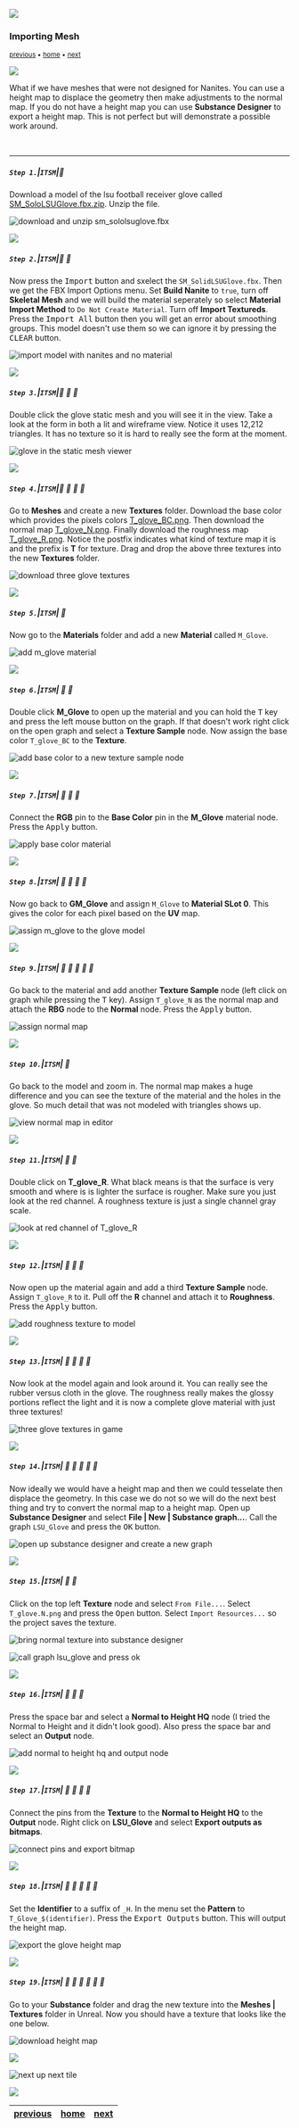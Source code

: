 ![](../images/line3.png)
### Importing Mesh

<sub>[previous](../pivot-point/README.md#user-content-pivot-point) • [home](../README.md#user-content-ue5-intro-to-static-meshes) • [next](../importing-mesh-ii/README.md#user-content-importing-mesh-ii)</sub>

![](../images/line3.png)


What if we have meshes that were not designed for Nanites.  You can use a height map to displace the geometry then make adjustments to the normal map.  If you do not have a height map you can use **Substance Designer** to export a height map.  This is not perfect but will demonstrate a possible work around.

<br>

---

##### `Step 1.`\|`ITSM`|:small_blue_diamond:

Download a model of the lsu football receiver glove called [SM_SoloLSUGlove.fbx.zip](../Assets/SM_SoloLSUGlove.fbx.zip). Unzip the file.

![download and unzip sm_sololsuglove.fbx](images/downloadGlove.png)

![](../images/line2.png)

##### `Step 2.`\|`ITSM`|:small_blue_diamond: :small_blue_diamond: 

Now press the <kbd>Import</kbd> button and sxelect the `SM_SolidLSUGlove.fbx`. Then we get the FBX Import Options menu.  Set **Build Nanite** to `true`, turn off **Skeletal Mesh** and we will build the material seperately so select **Material Import Method** to `Do Not Create Material`. Turn off **Import Textureds**. Press the <kbd>Import All</kbd> button then you will get an error about smoothing groups.  This model doesn't use them so we can ignore it by pressing the <kbd>CLEAR</kbd> button.

![import model with nanites and no material](images/importSettings.png)

![](../images/line2.png)

##### `Step 3.`\|`ITSM`|:small_blue_diamond: :small_blue_diamond: :small_blue_diamond:

Double click the glove static mesh and you will see it in the view.  Take a look at the form in both a lit and wireframe view.  Notice it uses 12,212 triangles.  It has no texture so it is hard to really see the form at the moment.

![glove in the static mesh viewer](images/gloveInViewer.png)

![](../images/line2.png)

##### `Step 4.`\|`ITSM`|:small_blue_diamond: :small_blue_diamond: :small_blue_diamond: :small_blue_diamond:

Go to **Meshes** and create a new **Textures** folder.  Download the base color which provides the pixels colors [T_glove_BC.png](../Assets/T_glove_BC.png).  Then download the normal map [T_glove_N.png](../Assets/T_glove_N.png). Finally download the roughness map [T_glove_R.png](../Assets/T_glove_R.png).  Notice the postfix indicates what kind of texture map it is and the prefix is **T** for texture. Drag and drop the above three textures into the new **Textures** folder.

![download three glove textures](images/texturesFolder.png)

![](../images/line2.png)

##### `Step 5.`\|`ITSM`| :small_orange_diamond:

Now go to the **Materials** folder and add a new **Material** called `M_Glove`.

![add m_glove material](images/mGlove.png)

![](../images/line2.png)

##### `Step 6.`\|`ITSM`| :small_orange_diamond: :small_blue_diamond:

Double click **M_Glove** to open up the material and you can hold the <kbd>T</kbd> key and press the left mouse button on the graph.  If that doesn't work right click on the open graph and select a **Texture Sample** node.  Now assign the base color `T_glove_BC` to the **Texture**.

![add base color to a new texture sample node](images/addTS.png)

![](../images/line2.png)

##### `Step 7.`\|`ITSM`| :small_orange_diamond: :small_blue_diamond: :small_blue_diamond:

Connect the **RGB** pin to the **Base Color** pin in the **M_Glove** material node. Press the <kbd>Apply</kbd> button.

![apply base color material](images/connectBC.png)

![](../images/line2.png)

##### `Step 8.`\|`ITSM`| :small_orange_diamond: :small_blue_diamond: :small_blue_diamond: :small_blue_diamond:

Now go back to **GM_Glove** and assign `M_Glove` to **Material SLot 0**.  This gives the color for each pixel based on the **UV** map.

![assign m_glove to the glove model](images/assignBC.png)

![](../images/line2.png)

##### `Step 9.`\|`ITSM`| :small_orange_diamond: :small_blue_diamond: :small_blue_diamond: :small_blue_diamond: :small_blue_diamond:

Go back to the material and add another **Texture Sample** node (left click on graph while pressing the <kbd>T</kbd> key).  Assign `T_glove_N` as the normal map and attach the **RBG** node to the **Normal** node.  Press the <kbd>Apply</kbd> button.

![assign normal map](images/assignNormal.png)

![](../images/line2.png)

##### `Step 10.`\|`ITSM`| :large_blue_diamond:

Go back to the model and zoom in.  The normal map makes a huge difference and you can see the texture of the material and the holes in the glove.  So much detail that was not modeled with triangles shows up. 

![view normal map in editor](images/normalMap.png)

![](../images/line2.png)

##### `Step 11.`\|`ITSM`| :large_blue_diamond: :small_blue_diamond: 

Double click on **T_glove_R**.  What black means is that the surface is very smooth and where is is lighter the surface is rougher.  Make sure you just look at the red channel.  A roughness texture is just a single channel gray scale.

![look at red channel of T_glove_R](images/roughnessMap.png)

![](../images/line2.png)


##### `Step 12.`\|`ITSM`| :large_blue_diamond: :small_blue_diamond: :small_blue_diamond: 

Now open up the material again and add a third **Texture Sample** node.  Assign `T_glove_R` to it. Pull off the **R** channel and attach it to **Roughness**. Press the <kbd>Apply</kbd> button.

![add roughness texture to model](images/rChannel.png)

![](../images/line2.png)

##### `Step 13.`\|`ITSM`| :large_blue_diamond: :small_blue_diamond: :small_blue_diamond:  :small_blue_diamond: 

Now look at the model again and look around it.  You can really see the rubber versus cloth in the glove.  The roughness really makes the glossy portions reflect the light and it is now a complete glove material with just three textures!

![three glove textures in game](images/textureMat.png)

![](../images/line2.png)

##### `Step 14.`\|`ITSM`| :large_blue_diamond: :small_blue_diamond: :small_blue_diamond: :small_blue_diamond:  :small_blue_diamond: 

Now ideally we would have a height map and then we could tesselate then displace the geometry.  In this case we do not so we will do the next best thing and try to convert the normal map to a height map.  Open up **Substance Designer** and select **File | New | Substance graph...**. Call the graph `LSU_Glove` and press the <kbd>OK</kbd> button.

![open up substance designer and create a new graph](images/newSubstanceGraph.png)

![](../images/line2.png)

##### `Step 15.`\|`ITSM`| :large_blue_diamond: :small_orange_diamond: 

Click on the top left **Texture** node and select `From File...`.  Select `T_glove.N.png` and press the <kbd>Open</kbd> button. Select `Import Resources...` so the project saves the texture.

![bring normal texture into substance designer](images/bringInNormal.png)

![call graph lsu_glove and press ok](images/saveGraph.png)

![](../images/line2.png)

##### `Step 16.`\|`ITSM`| :large_blue_diamond: :small_orange_diamond:   :small_blue_diamond: 

Press the space bar and select a **Normal to Height HQ** node (I tried the Normal to Height and it didn't look good).  Also press the space bar and select an **Output** node.

![add normal to height hq and output node](images/normalToHeight.png)

![](../images/line2.png)

##### `Step 17.`\|`ITSM`| :large_blue_diamond: :small_orange_diamond: :small_blue_diamond: :small_blue_diamond:

Connect the pins from the **Texture** to the **Normal to Height HQ** to the **Output** node.  Right click on **LSU_Glove** and select **Export outputs as bitmaps**.

![connect pins and export bitmap](images/ExportTexture.png)

![](../images/line2.png)

##### `Step 18.`\|`ITSM`| :large_blue_diamond: :small_orange_diamond: :small_blue_diamond: :small_blue_diamond: :small_blue_diamond:

Set the **Identifier** to a suffix of `_H`.  In the menu set the **Pattern** to `T_Glove_$(identifier)`.  Press the <kbd>Export Outputs</kbd> button. This will output the height map.

![export the glove height map](images/tGloveH.png)

![](../images/line2.png)

##### `Step 19.`\|`ITSM`| :large_blue_diamond: :small_orange_diamond: :small_blue_diamond: :small_blue_diamond: :small_blue_diamond: :small_blue_diamond:

Go to your **Substance** folder and drag the new texture into the **Meshes | Textures** folder in Unreal.  Now you should have a texture that looks like the one below.

![download height map](images/downloadHeightMap.png)


![](../images/line.png)

<!-- <img src="https://via.placeholder.com/1000x100/45D7CA/000000/?text=Next Up - ADD NEXT TITLE"> -->
![next up next tile](images/banner.png)

![](../images/line.png)

| [previous](../pivot-point/README.md#user-content-pivot-point)| [home](../README.md#user-content-ue5-intro-to-static-meshes) | [next](../importing-mesh-ii/README.md#user-content-importing-mesh-ii)|
|---|---|---|
